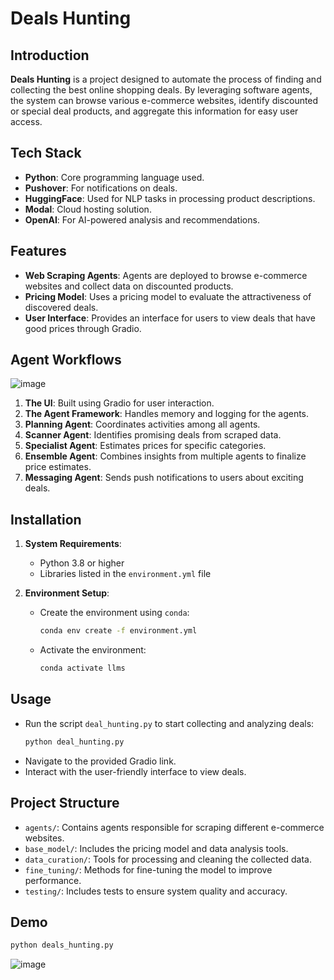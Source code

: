 # Deals Hunting

## Introduction

**Deals Hunting** is a project designed to automate the process of finding and collecting the best online shopping deals. By leveraging software agents, the system can browse various e-commerce websites, identify discounted or special deal products, and aggregate this information for easy user access.

## Tech Stack

- **Python**: Core programming language used.
- **Pushover**: For notifications on deals.
- **HuggingFace**: Used for NLP tasks in processing product descriptions.
- **Modal**: Cloud hosting solution.
- **OpenAI**: For AI-powered analysis and recommendations.
  
## Features

- **Web Scraping Agents**: Agents are deployed to browse e-commerce websites and collect data on discounted products.  
- **Pricing Model**: Uses a pricing model to evaluate the attractiveness of discovered deals.  
- **User Interface**: Provides an interface for users to view deals that have good prices through Gradio.  

## Agent Workflows
![image](https://github.com/user-attachments/assets/f0ca8309-f7aa-4ffb-a61c-5f7dd3e0a2c7)

1. **The UI**: Built using Gradio for user interaction.
2. **The Agent Framework**: Handles memory and logging for the agents.
3. **Planning Agent**: Coordinates activities among all agents.
4. **Scanner Agent**: Identifies promising deals from scraped data.
6. **Specialist Agent**: Estimates prices for specific categories.
7. **Ensemble Agent**: Combines insights from multiple agents to finalize price estimates.
8. **Messaging Agent**: Sends push notifications to users about exciting deals.
   
## Installation

1. **System Requirements**:
   - Python 3.8 or higher  
   - Libraries listed in the `environment.yml` file  

2. **Environment Setup**:
   - Create the environment using `conda`:  
     ```bash
     conda env create -f environment.yml
     ```  
   - Activate the environment:  
     ```bash
     conda activate llms
     ```  

## Usage

- Run the script `deal_hunting.py` to start collecting and analyzing deals:  
  ```bash
  python deal_hunting.py
  ```  
- Navigate to the provided Gradio link.
- Interact with the user-friendly interface to view deals.

## Project Structure

- `agents/`: Contains agents responsible for scraping different e-commerce websites.  
- `base_model/`: Includes the pricing model and data analysis tools.  
- `data_curation/`: Tools for processing and cleaning the collected data.  
- `fine_tuning/`: Methods for fine-tuning the model to improve performance.  
- `testing/`: Includes tests to ensure system quality and accuracy.

## Demo
```bash
python deals_hunting.py
```
![image](https://github.com/user-attachments/assets/5d69d44b-4b6b-4dfc-be0b-3123feed5b28)
